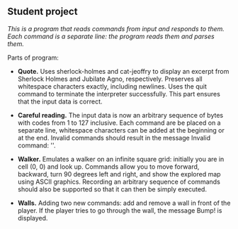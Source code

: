 ## Student project 

_This is a program that reads commands from input and responds to them. Each command is a separate line: the program reads them and parses them._


Parts of program:

* **Quote.** 
Uses sherlock-holmes and cat-jeoffry to display an excerpt from Sherlock Holmes and Jubilate Agno, respectively. Preserves all whitespace characters exactly, including newlines. Uses the quit command to terminate the interpreter successfully. This part ensures that the input data is correct.

* **Careful reading.** The input data is now an arbitrary sequence of bytes with codes from 1 to 127 inclusive. Each command are be placed on a separate line, whitespace characters can be added at the beginning or at the end. Invalid commands should result in the message Invalid command: '<command>'.
     
* **Walker.** 
Emulates a walker on an infinite square grid: initially you are in cell (0, 0) and look up. Commands allow you to move forward, backward, turn 90 degrees left and right, and show the explored map using ASCII graphics. Recording an arbitrary sequence of commands should also be supported so that it can then be simply executed.

* **Walls.** 
Adding two new commands: add and remove a wall in front of the player. If the player tries to go through the wall, the message Bump! is displayed.

